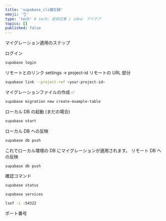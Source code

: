 ```yaml
---
title: 'supabase_cli備忘録'
emoji: '👌'
type: 'tech' # tech: 技術記事 / idea: アイデア
topics: []
published: false
---
```


マイグレーション適用のステップ

ログイン

```bash
supabase login
```

リモートとのリンク
settings -> project-id リモートの URL 部分

```bash
supabase link --project-ref <your-project-id>
```

マイグレーションファイルの作成 ✅

```bash
supabase migration new create-example-table
```

ローカル DB の起動 (まだの場合)

```bash
supabase start
```

ローカル DB への反映

```bash
supabase db push
```

これでローカル環境の DB にマイグレーションが適用されます。
リモート DB への反映

```bash
supabase db push
```

確認コマンド

```bash
supabase status

supabase services

lsof -i :54322
```

ポート番号
